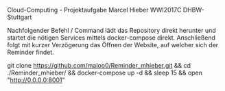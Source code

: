 Cloud-Computing - Projektaufgabe
Marcel Hieber
WWI2017C
DHBW-Stuttgart

Nachfolgender Befehl / Command lädt das Repository direkt herunter und startet die nötigen Services mittels docker-compose direkt. Anschließend folgt mit kurzer Verzögerung das Öffnen der Website, auf welcher sich der Reminder findet.

git clone https://github.com/maloo0/Reminder_mhieber.git && cd ./Reminder_mhieber/ && docker-compose up -d && sleep 15 && open "http://0.0.0.0:8001"